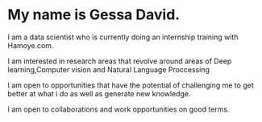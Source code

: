 # My name is Gessa David.
I am a data scientist who is currently doing an internship training with Hamoye.com.

I am  interested in  research areas that revolve around areas of Deep learning,Computer vision and Natural Language Proccessing

I am open to opportunities that have the potential of challenging me to get better at what i do as well as generate new knowledge.

I am open to collaborations and work opportunities on good terms.
